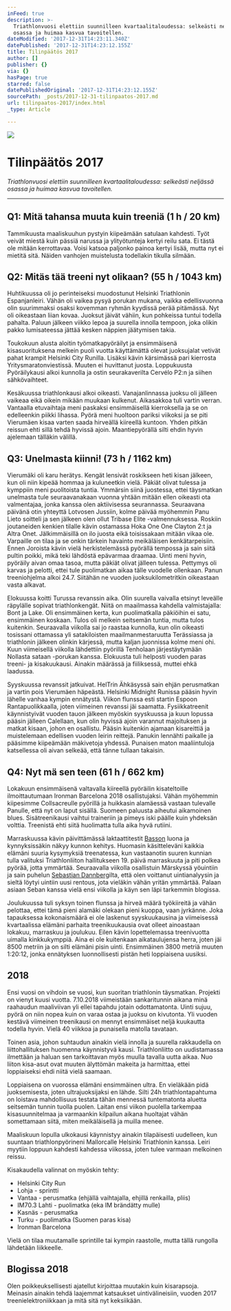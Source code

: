 ```yaml
---
inFeed: true
description: >-
  Triathlonvuosi elettiin suunnilleen kvartaalitaloudessa: selkeästi neljässä
  osassa ja huimaa kasvua tavoitellen.
dateModified: '2017-12-31T14:23:11.340Z'
datePublished: '2017-12-31T14:23:12.155Z'
title: Tilinpäätös 2017
author: []
publisher: {}
via: {}
hasPage: true
starred: false
datePublishedOriginal: '2017-12-31T14:23:12.155Z'
sourcePath: _posts/2017-12-31-tilinpaatos-2017.md
url: tilinpaatos-2017/index.html
_type: Article

---
```

![](https://the-grid-user-content.s3-us-west-2.amazonaws.com/d1a33e26-e3b3-4d74-a4b5-2bf6bad63ba0.jpg)

# Tilinpäätös 2017

_Triathlonvuosi elettiin suunnilleen kvartaalitaloudessa: selkeästi neljässä osassa ja huimaa kasvua tavoitellen._

---

## Q1: Mitä tahansa muuta kuin treeniä (1 h / 20 km)

Tammikuusta maaliskuuhun pystyin kiipeämään satulaan kahdesti. Työt veivät miestä kuin pässiä narussa ja ylityötunteja kertyi reilu sata. Ei tästä ole mitään kerrottavaa. Voisi katsoa paljonko painoa kertyi lisää, mutta nyt ei mietitä sitä. Näiden vanhojen muistelusta todellakin tikulla silmään.

## Q2: Mitäs tää treeni nyt olikaan? (55 h / 1043 km)

Huhtikuussa oli jo perinteiseksi muodostunut Helsinki Triathlonin Espanjanleiri. Vähän oli vaikea pysyä porukan mukana, vaikka edellisvuonna olin suurimmaksi osaksi kovemman ryhmän kyydissä perää pitämässä. Nyt oli oikeastaan liian kovaa. Juoksut jäivät vähiin, kun pohkeissa tuntui todella pahalta. Paluun jälkeen viikko lepoa ja suurella innolla tempoon, joka olikin pakko lumisateessa jättää kesken näppien jäätymisen takia. 

Toukokuun alusta aloitin työmatkapyöräilyt ja ensimmäisenä kisasuorituksena melkein puoli vuotta käyttämättä olevat juoksujalat vetivät pahat krampit Helsinki City Runilla. Lisäksi kävin kärsimässä pari kierrosta Yritysmaratonviestissä. Muuten ei huvittanut juosta. Loppukuusta Pyöräilykausi alkoi kunnolla ja ostin seurakaverilta Cervélo P2:n ja siihen sähkövaihteet.

Kesäkuussa triathlonkausi alkoi oikeasti. Vanajanlinnassa juoksu oli jälleen vaikeaa eikä oikein mikään muukaan kulkenut. Aikasakkoa tuli vartin verran. Vantaalla etuvaihtaja meni paskaksi ensimmäisellä kierroksella ja se on edelleenkin piikki lihassa. Pyörä meni huoltoon pariksi viikoksi ja se piti Vierumäen kisaa varten saada hirveällä kiireellä kuntoon. Yhden pitkän reissun ehti sillä tehdä hyvissä ajoin. Maantiepyörällä silti ehdin hyvin ajelemaan tälläkin välillä.

## Q3: Unelmasta kiinni! (73 h / 1162 km)

Vierumäki oli karu herätys. Kengät lensivät roskikseen heti kisan jälkeen, kun oli niin kipeää hommaa ja kuluneetkin vielä. Päkiät olivat tulessa ja kymppiin meni puolitoista tuntia. Ymmärsin siinä juostessa, ettei täysmatkan unelmasta tule seuraavanakaan vuonna yhtään mitään ellen oikeasti ota valmentajaa, jonka kanssa olen aktiivisessa seurannassa. Seuraavana päivänä otin yhteyttä Lotvosen Jussiin, kolme päivää myöhemmin Panu Lieto soitteli ja sen jälkeen olen ollut Tribase Elite -valmennuksessa. Roskiin joutaneiden kenkien tilalle kävin ostamassa Hoka One One Clayton 2:t ja Altra Onet. Jälkimmäisillä on ilo juosta eikä toisissakaan mitään vikaa ole. Varpaille on tilaa ja se onkin tärkein havainto meikäläisen kenkätarpeisiin. Ennen Joroista kävin vielä herkistelemässä pyörällä tempossa ja sain siitä pultin poikki, mikä teki lähdöstä epävarmaa draamaa. Uinti meni hyvin, pyöräily aivan omaa tasoa, mutta päkiät olivat jälleen tulessa. Pettymys oli karvas ja pelotti, ettei tule puolimatkan aikaa tälle vuodelle ollenkaan. Panun treeniohjelma alkoi 24.7\. Siitähän ne vuoden juoksukilometritkin oikeastaan vasta alkavat.

Elokuussa koitti Turussa revanssin aika. Olin suurella vaivalla etsinyt leveälle räpylälle sopivat triathlonkengät. Niitä on maailmassa kahdella valmistajalla: Bont ja Lake. Oli ensimmäinen kerta, kun puolimatkalla päkiöihin ei satu, ensimmäinen koskaan. Tulos oli melkein seitsemän tuntia, mutta tulos kuitenkin. Seuraavalla viikolla sai jo raastaa kunnolla, kun olin oikeasti tosissani ottamassa yli satakiloisten maailmanmestaruutta Terässiassa ja triathlonin jälkeen olinkin kärjessä, mutta kaljan juonnissa kolme meni ohi. Kuun viimeisellä viikolla lähdettiin pyörillä Tenholaan järjestäytymään Nollasta sataan -porukan kanssa. Elokuusta tuli helposti vuoden paras treeni- ja kisakuukausi. Ainakin määrässä ja fiiliksessä, muttei ehkä laadussa.

Syyskuussa revanssit jatkuivat. HelTrin Ähkäsyssä sain ehjän perusmatkan ja vartin pois Vierumäen häpeästä. Helsinki Midnight Runissa pääsin hyvin lähelle vanhaa kympin ennätystä. Viikon flunssa esti startin Espoon Rantapuolikkaalla, joten viimeinen revanssi jäi saamatta. Fysiikkatreenit käynnistyivät vuoden tauon jälkeen myöskin syyskuussa ja kuun lopussa pääsin jälleen Calellaan, kun olin hyvissä ajoin varannut majoituksen ja matkat kisaan, johon en osallistu. Pääsin kuitenkin ajamaan kisareittiä ja muistelemaan edellisen vuoden leirin reittejä. Panukin lennähti paikalle ja pääsimme kiipeämään mäkivetoja yhdessä. Punaisen maton maaliintuloja katsellessa oli aivan selkeää, että tänne tullaan takaisin.

## Q4: Nyt mä sen teen (61 h / 662 km)

Lokakuun ensimmäisenä valtavalla kiireellä pyöräilin kisateltoille ilmoittautumaan Ironman Barcelona 2018 osallistujaksi. Vähän myöhemmin kiipesimme Collsacreulle pyörillä ja huikkasin alamäessä vastaan tulevalle Panulle, että nyt on laput sisällä. Suomeen paluusta aiheutui aikamoinen blues. Sisätreenikausi vaihtui traineriin ja pimeys iski päälle kuin yhdeksän volttia. Treenistä ehti siitä huolimatta tulla aika hyvä rutiini.

Marraskuussa kävin päivittämässä laktaattitestit [Basson][0] luona ja kynnyksissäkin näkyy kunnon kehitys. Huomasin käsitteleväni kaikkia elämäni suuria kysymyksiä treenatessa, kun vastaanotin suuren kunnian tulla valituksi Triathlonliiton hallitukseen 19\. päivä marraskuuta ja piti polkea pyörää, jotta ymmärtää. Seuraavalla viikolla osallistuin Märskyssä yöuintiin ja sain puhelun [Sebastian Dannberg][1]ilta, että olen voittanut uintianalyysin ja sieltä löytyi uintiin uusi rentous, jota vieläkin vähän yritän ymmärtää. Palaan asiaan Seban kanssa vielä ensi viikolla ja käyn sen läpi tarkemmin blogissa.

Joulukuussa tuli syksyn toinen flunssa ja hirveä määrä työkiireitä ja vähän pelottaa, ettei tämä pieni alamäki olekaan pieni kuoppa, vaan jyrkänne. Joka tapauksessa kokonaismäärä ei ole laskenut syyskuukausina ja viimeisessä kvartaalissa elämäni parhaita treenikuukausia ovat olleet ainoastaan lokakuu, marraskuu ja joulukuu. Eilen kävin lopettelemassa treenivuotta uimalla kinkkukymppiä. Aina ei ole kuitenkaan aikataulujensa herra, joten jäi 8500 metriin ja on silti elämäni pisin uinti. Ensimmäinen 3800 metriä muuten 1:20:12, jonka ennätyksen luonnollisesti pistän heti loppiaisena uusiksi.

## 2018

Ensi vuosi on vihdoin se vuosi, kun suoritan triathlonin täysmatkan. Projekti on vienyt kuusi vuotta. 7.10.2018 viimeistään sankaritunnin aikana minä raahaudun maaliviivan yli ellei tapahdu jotain odottamatonta. Uinti sujuu, pyörä on niin nopea kuin on varaa ostaa ja juoksu on kivutonta. Yli vuoden kestävä viimeinen treenikausi on mennyt ensimmäiset neljä kuukautta todella hyvin. Vielä 40 viikkoa ja punaisella matolla tavataan.

Toinen asia, johon suhtaudun ainakin vielä innolla ja suurella rakkaudella on liittohallituksen huomenna käynnistyvä kausi. Triathlonliitto on uudistamassa ilmettään ja haluan sen tarkoittavan myös muulla tavalla uutta aikaa. Nuo liiton kisa-asut ovat muuten älyttömän makeita ja harmittaa, ettei loppiaiseksi ehdi niitä vielä saamaan.

Loppiaisena on vuorossa elämäni ensimmäinen ultra. En vieläkään pidä juoksemisesta, joten ultrajuoksijaksi en lähde. Silti 24h triathlontapahtuma on loistava mahdollisuus testata tähän mennessä tuntematonta aluetta seitsemän tunnin tuolla puolen. Laitan ensi viikon puolella tarkempaa kisasuunnitelmaa ja varmaankin kilpailun aikana huoltajat vähän somettamaan siitä, miten meikäläisellä ja muilla menee.

Maaliskuun lopulla ulkokausi käynnistyy ainakin tilapäisesti uudelleen, kun suuntaan triathlonpyörineni Mallorcalle Helsinki Triathlonin kanssa. Leiri myytiin loppuun kahdesti kahdessa viikossa, joten tulee varmaan melkoinen reissu.

Kisakaudella valinnat on myöskin tehty:

* Helsinki City Run
* Lohja - sprintti
* Vantaa - perusmatka (ehjällä vaihtajalla, ehjillä renkailla, pliis)
* IM70.3 Lahti - puolimatka (eka IM brändätty mulle)
* Kasnäs - perusmatka
* Turku - puolimatka (Suomen paras kisa)
* Ironman Barcelona

Vielä on tilaa muutamalle sprintille tai kympin raastolle, mutta tällä rungolla lähdetään liikkeelle.

## Blogissa 2018

Olen poikkeuksellisesti ajatellut kirjoittaa muutakin kuin kisarapsoja. Meinasin ainakin tehdä laajemmat katsaukset uintivälineisiin, vuoden 2017 treenielektroniikkaan ja mitä sitä nyt keksiikään.

[0]: http://bassosports.fi/
[1]: https://www.urheiluhallit.fi/fi/palvelut/uimakoulut/uinnin-ksityisopetus.html